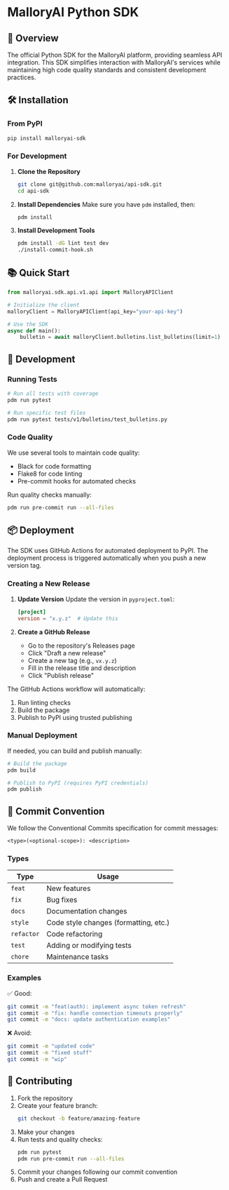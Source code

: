 # MalloryAI Python SDK

## 🚀 Overview
The official Python SDK for the MalloryAI platform, providing seamless API integration. This SDK simplifies interaction with MalloryAI's services while maintaining high code quality standards and consistent development practices.

## 🛠️ Installation

### From PyPI
```sh
pip install malloryai-sdk
```

### For Development
1. **Clone the Repository**
   ```sh
   git clone git@github.com:malloryai/api-sdk.git
   cd api-sdk
   ```

2. **Install Dependencies**
   Make sure you have `pdm` installed, then:
   ```sh
   pdm install
   ```

3. **Install Development Tools**
   ```sh
   pdm install -dG lint test dev
   ./install-commit-hook.sh
   ```

## 📚 Quick Start
```python
from malloryai.sdk.api.v1.api import MalloryAPIClient

# Initialize the client
malloryClient = MalloryAPIClient(api_key="your-api-key")

# Use the SDK
async def main():
    bulletin = await malloryClient.bulletins.list_bulletins(limit=1)
```

## 🧪 Development

### Running Tests
```sh
# Run all tests with coverage
pdm run pytest

# Run specific test files
pdm run pytest tests/v1/bulletins/test_bulletins.py
```

### Code Quality
We use several tools to maintain code quality:
- Black for code formatting
- Flake8 for code linting
- Pre-commit hooks for automated checks

Run quality checks manually:
```sh
pdm run pre-commit run --all-files
```

## 📦 Deployment
The SDK uses GitHub Actions for automated deployment to PyPI. The deployment process is triggered automatically when you push a new version tag.

### Creating a New Release
1. **Update Version**
   Update the version in `pyproject.toml`:
   ```toml
   [project]
   version = "x.y.z"  # Update this
   ```

2. **Create a GitHub Release**
   - Go to the repository's Releases page
   - Click "Draft a new release"
   - Create a new tag (e.g., `vx.y.z`)
   - Fill in the release title and description
   - Click "Publish release"

The GitHub Actions workflow will automatically:
1. Run linting checks
2. Build the package
3. Publish to PyPI using trusted publishing

### Manual Deployment
If needed, you can build and publish manually:
```sh
# Build the package
pdm build

# Publish to PyPI (requires PyPI credentials)
pdm publish
```

## 📝 Commit Convention
We follow the Conventional Commits specification for commit messages:

```
<type>(<optional-scope>): <description>
```

### Types
| Type      | Usage |
|-----------|-------|
| `feat`    | New features |
| `fix`     | Bug fixes |
| `docs`    | Documentation changes |
| `style`   | Code style changes (formatting, etc.) |
| `refactor`| Code refactoring |
| `test`    | Adding or modifying tests |
| `chore`   | Maintenance tasks |

### Examples
✅ Good:
```sh
git commit -m "feat(auth): implement async token refresh"
git commit -m "fix: handle connection timeouts properly"
git commit -m "docs: update authentication examples"
```

❌ Avoid:
```sh
git commit -m "updated code"
git commit -m "fixed stuff"
git commit -m "wip"
```

## 🤝 Contributing
1. Fork the repository
2. Create your feature branch:
   ```sh
   git checkout -b feature/amazing-feature
   ```
3. Make your changes
4. Run tests and quality checks:
   ```sh
   pdm run pytest
   pdm run pre-commit run --all-files
   ```
5. Commit your changes following our commit convention
6. Push and create a Pull Request
